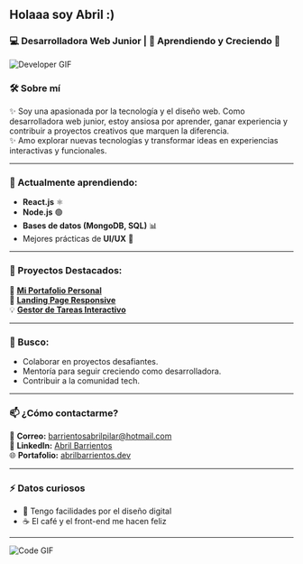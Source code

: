 ## Holaaa soy Abril :)
### 💻 Desarrolladora Web Junior | 🌱 Aprendiendo y Creciendo 🚀
![Developer GIF](https://i.giphy.com/media/v1.Y2lkPTc5MGI3NjExOTg2aDNhOHFvcnd0ejUyZHBhdGs4dXRmN2MwbGFxaWszMHNudGp0eSZlcD12MV9pbnRlcm5hbF9naWZfYnlfaWQmY3Q9Zw/gi84IkFRzwube/giphy.gif)
### 🛠 Sobre mí  
✨ Soy una apasionada por la tecnología y el diseño web. Como desarrolladora web junior, estoy ansiosa por aprender, ganar experiencia y contribuir a proyectos creativos que marquen la diferencia.  
✨ Amo explorar nuevas tecnologías y transformar ideas en experiencias interactivas y funcionales.  

---

### 🌱 Actualmente aprendiendo:  
- **React.js** ⚛️  
- **Node.js** 🟢  
- **Bases de datos (MongoDB, SQL)** 📊  
- Mejores prácticas de **UI/UX** 🎨  

---

### 🔭 Proyectos Destacados:  
📌 **[Mi Portafolio Personal](#)**  
🚀 **[Landing Page Responsive](#)**  
💡 **[Gestor de Tareas Interactivo](#)**  

---

### 🤝 Busco:  
- Colaborar en proyectos desafiantes.  
- Mentoría para seguir creciendo como desarrolladora.  
- Contribuir a la comunidad tech.  

---

### 📫 ¿Cómo contactarme?  
📧 **Correo:** [barrientosabrilpilar@hotmail.com](mailto:barrientosabrilpilar@hotmail.com)  
💼 **LinkedIn:** [Abril Barrientos](https://www.linkedin.com/in/abrilbarrientos)  
🌐 **Portafolio:** [abrilbarrientos.dev](https://-)  

---

### ⚡ Datos curiosos  
- 🎨 Tengo facilidades por el diseño digital
- ☕ El café y el front-end me hacen feliz 

---

![Code GIF](https://i.giphy.com/media/v1.Y2lkPTc5MGI3NjExNGV3djhrYzMxNW53M21kZHRla2xvdzJuOWVqczQycGF2Z3dsY29rdSZlcD12MV9pbnRlcm5hbF9naWZfYnlfaWQmY3Q9Zw/43dGMqNRz3OvCstJOs/giphy.gif)

<!--
**AbrilBarrientos/AbrilBarrientos** is a ✨ _special_ ✨ repository because its `README.md` (this file) appears on your GitHub profile.

Here are some ideas to get you started:

- 🔭 I’m currently working on ...
- 🌱 I’m currently learning ...
- 👯 I’m looking to collaborate on ...
- 🤔 I’m looking for help with ...
- 💬 Ask me about ...
- 📫 How to reach me: ...
- 😄 Pronouns: ...
- ⚡ Fun fact: ...
-->
